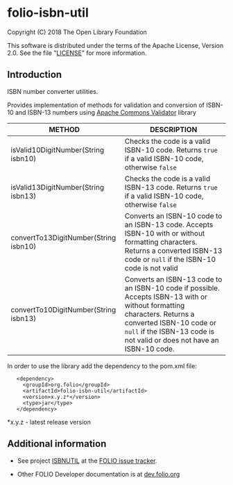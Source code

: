 # folio-isbn-util

Copyright (C) 2018 The Open Library Foundation

This software is distributed under the terms of the Apache License,
Version 2.0. See the file "[LICENSE](LICENSE)" for more information.

## Introduction

ISBN number converter utilities.

Provides implementation of methods for validation and conversion of ISBN-10 and ISBN-13 numbers using [Apache Commons Validator](https://commons.apache.org/proper/commons-validator/) library

 | METHOD                                | DESCRIPTION                                                                                                                                                                                                                             |
 |---------------------------------------|-----------------------------------------------------------------------------------------------------------------------------------------------------------------------------------------------------------------------------------------|
 | isValid10DigitNumber(String isbn10)   | Checks the code is a valid ISBN-10 code. Returns <code>true</code> if a valid ISBN-10 code, otherwise <code>false</code>                                                                                                                |
 | isValid13DigitNumber(String isbn13)   | Checks the code is a valid ISBN-13 code. Returns <code>true</code> if a valid ISBN-10 code, otherwise <code>false</code>                                                                                                                |
 | convertTo13DigitNumber(String isbn10) | Converts an ISBN-10 code to an ISBN-13 code. Accepts ISBN-10 with or without formatting characters. Returns a converted ISBN-13 code or <code>null</code> if the ISBN-10 code is not valid                                              |
 | convertTo10DigitNumber(String isbn13) | Converts an ISBN-13 code to an ISBN-10 code if possible. Accepts ISBN-13 with or without formatting characters. Returns a converted ISBN-10 code or <code>null</code> if the ISBN-13 code is not valid or does not have an ISBN-10 code.|

 In order to use the library add the dependency to the pom.xml file:

 ```
    <dependency>
      <groupId>org.folio</groupId>
      <artifactId>folio-isbn-util</artifactId>
      <version>x.y.z*</version>
      <type>jar</type>
    </dependency>
 ```
*x.y.z - latest release version

## Additional information

* See project [ISBNUTIL](https://issues.folio.org/browse/ISBNUTIL)
at the [FOLIO issue tracker](https://dev.folio.org/guidelines/issue-tracker).

* Other FOLIO Developer documentation is at [dev.folio.org](https://dev.folio.org/)
